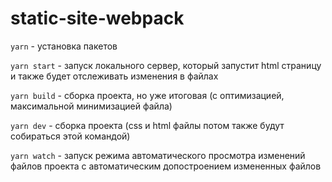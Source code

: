# static-site-webpack
`yarn` - установка пакетов

`yarn start` - запуск локального сервер, который запустит html страницу и также будет отслеживать изменения в файлах

`yarn build` - сборка проекта, но уже итоговая (с оптимизацией, максимальной минимизацией файла)

`yarn dev` - сборка проекта (css и html файлы потом также будут собираться этой командой)

`yarn watch` - запуск режима автоматического просмотра изменений файлов проекта с автоматическим допостроением измененных файлов
